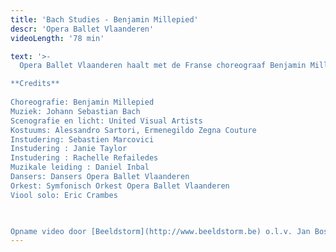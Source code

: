 ```yaml
---
title: 'Bach Studies - Benjamin Millepied'
descr: 'Opera Ballet Vlaanderen'
videoLength: '78 min'

text: '>-
  Opera Ballet Vlaanderen haalt met de Franse choreograaf Benjamin Millepied een van de meest gerenommeerde hedendaagse balletchoreografen naar België. Hij creëert voor het eerst een avondvullend balletwerk. Dat werk kreeg (en behield uiteindelijk) de werktitel ‘Bach Studies’, en exploreert het muzikale universum van Johann Sebastian Bach. Geïnspireerd door Bachs complexe ritmes, vaak met roots in barokke dansritmes, stelt Millepied zichzelf als uitdaging om Bachs compositietechnieken te vertalen naar een fysieke realiteit. De beweging wordt geïnspireerd door Millepieds eigen emotionele reactie op de muziek. Twee iconische werken van Bach, Partita Nr. 2 en Passacaglia voor Orgel, zijn de ankerpunten voor de choreografie. Het orkest van Opera Ballet Vlaanderen, onder leiding van Daniel Inbal, wordt ingezet ter versterking van de iconische partijen voor soloviool en orgel.  

**Credits**  
  
Choreografie: Benjamin Millepied  
Muziek: Johann Sebastian Bach  
Scenografie en licht: United Visual Artists  
Kostuums: Alessandro Sartori, Ermenegildo Zegna Couture  
Instudering: Sebastien Marcovici  
Instudering : Janie Taylor  
Instudering : Rachelle Refailedes  
Muzikale leiding : Daniel Inbal  
Dansers: Dansers Opera Ballet Vlaanderen  
Orkest: Symfonisch Orkest Opera Ballet Vlaanderen  
Viool solo: Eric Crambes

‍

Opname video door [Beeldstorm](http://www.beeldstorm.be) o.l.v. Jan Bosteels'
---
```

